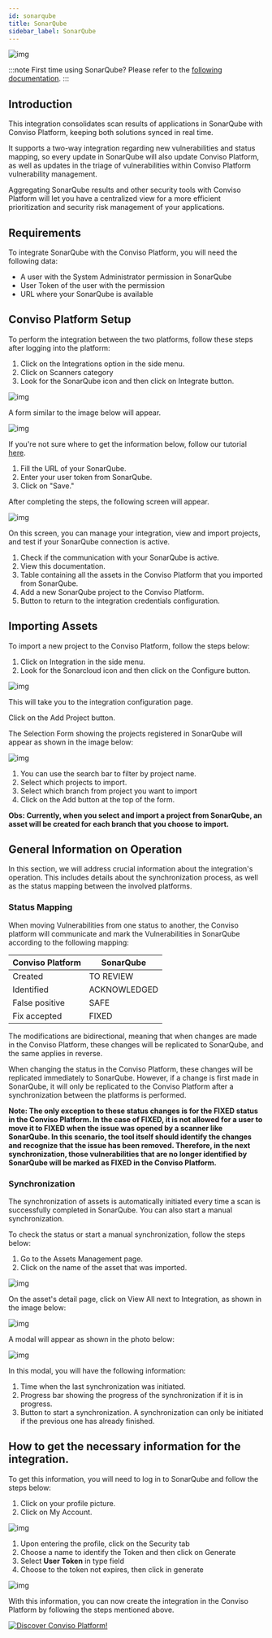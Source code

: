 ```yaml
---
id: sonarqube
title: SonarQube
sidebar_label: SonarQube
---
```


<div style={{textAlign: 'center'}}>

![img](../../static/img/integration-sonarqube.png)

</div>


:::note
First time using SonarQube? Please refer to the [following documentation](https://docs.sonarsource.com/sonarqube).
:::

## Introduction

This integration consolidates scan results of applications in SonarQube with Conviso Platform, keeping both solutions synced in real time.

It supports a two-way integration regarding new vulnerabilities and status mapping, so every update in SonarQube will also update Conviso Platform, as well as updates in the triage of vulnerabilities within Conviso Platform vulnerability management.

Aggregating SonarQube results and other security tools with Conviso Platform will let you have a centralized view for a more efficient prioritization and security risk management of your applications. 

## Requirements

To integrate SonarQube with the Conviso Platform, you will need the following data:

- A user with the System Administrator permission in SonarQube
- User Token of the user with the permission
- URL where your SonarQube is available

## Conviso Platform Setup

To perform the integration between the two platforms, follow these steps after logging into the platform:

1. Click on the Integrations option in the side menu.
2. Click on Scanners category
3. Look for the SonarQube icon and then click on Integrate button.

<div style={{textAlign: 'center'}}>

![img](../../static/img/sonarqube-1.png)

</div>

A form similar to the image below will appear.

<div style={{textAlign: 'center'}}>

![img](../../static/img/sonarqube-2.png)

</div>

If you're not sure where to get the information below, follow our tutorial [here](#how-to-get-the-necessary-information-for-the-integration).

1. Fill the URL of your SonarQube.
2. Enter your user token from SonarQube.
3. Click on "Save."

After completing the steps, the following screen will appear.

<div style={{textAlign: 'center'}}>

![img](../../static/img/sonarcloud-3.png)

</div>

On this screen, you can manage your integration, view and import projects, and test if your SonarQube connection is active.

1. Check if the communication with your SonarQube is active.
2. View this documentation.
3. Table containing all the assets in the Conviso Platform that you imported from SonarQube.
4. Add a new SonarQube project to the Conviso Platform.
5. Button to return to the integration credentials configuration.


## Importing Assets

To import a new project to the Conviso Platform, follow the steps below:
1. Click on Integration in the side menu.
2. Look for the Sonarcloud icon and then click on the Configure button.

<div style={{textAlign: 'center'}}>

![img](../../static/img/sonarqube-4.png)

</div>

This will take you to the integration configuration page.

Click on the Add Project button.

The Selection Form showing the projects registered in SonarQube will appear as shown in the image below:

<div style={{textAlign: 'center'}}>

![img](../../static/img/sonarqube-5.png)

</div>

1. You can use the search bar to filter by project name.
2. Select which projects to import.
3. Select which branch from project you want to import
4. Click on the Add button at the top of the form.

**Obs: Currently, when you select and import a project from SonarQube, an asset will be created for each branch that you choose to import.**

## General Information on Operation

In this section, we will address crucial information about the integration's operation. This includes details about the synchronization process, as well as the status mapping between the involved platforms.

### Status Mapping

When moving Vulnerabilities from one status to another, the Conviso platform will communicate and mark the Vulnerabilities in SonarQube according to the following mapping:

<div style={{display: 'ruby-text'}}>

| Conviso Platform     | SonarQube                |
|----------------------|--------------------------|
| Created              | TO REVIEW                |
| Identified           | ACKNOWLEDGED             |
| False positive       | SAFE                     |
| Fix accepted         | FIXED                    |

</div>

The modifications are bidirectional, meaning that when changes are made in the Conviso Platform, these changes will be replicated to SonarQube, and the same applies in reverse.

When changing the status in the Conviso Platform, these changes will be replicated immediately to SonarQube. However, if a change is first made in SonarQube, it will only be replicated to the Conviso Platform after a synchronization between the platforms is performed.

**Note: The only exception to these status changes is for the FIXED status in the Conviso Platform. In the case of FIXED, it is not allowed for a user to move it to FIXED when the issue was opened by a scanner like SonarQube. In this scenario, the tool itself should identify the changes and recognize that the issue has been removed. Therefore, in the next synchronization, those vulnerabilities that are no longer identified by SonarQube will be marked as FIXED in the Conviso Platform.**



### Synchronization

The synchronization of assets is automatically initiated every time a scan is successfully completed in SonarQube. You can also start a manual synchronization.

To check the status or start a manual synchronization, follow the steps below:

1. Go to the Assets Management page.
2. Click on the name of the asset that was imported.

<div style={{textAlign: 'center'}}>

![img](../../static/img/checkmarx-img11.png)

</div>


On the asset's detail page, click on View All next to Integration, as shown in the image below:

<div style={{textAlign: 'center'}}>

![img](../../static/img/checkmarx-img5.png)

</div>

A modal will appear as shown in the photo below:

<div style={{textAlign: 'center'}}>

![img](../../static/img/checkmarx-img6.png)

</div>

In this modal, you will have the following information:
1. Time when the last synchronization was initiated.
2. Progress bar showing the progress of the synchronization if it is in progress.
3. Button to start a synchronization. A synchronization can only be initiated if the previous one has already finished.

## How to get the necessary information for the integration.

To get this information, you will need to log in to SonarQube and follow the steps below:

1. Click on your profile picture.
2. Click on My Account.

<div style={{textAlign: 'center'}}>

![img](../../static/img/sonarqube-6.png)

</div>

1. Upon entering the profile, click on the Security tab  
2. Choose a name to identify the Token and then click on Generate
3. Select **User Token** in type field
4. Choose to the token not expires, then click in generate

<div style={{textAlign: 'center'}}>

![img](../../static/img/sonarqube-7.png)

</div>

With this information, you can now create the integration in the Conviso Platform by following the steps mentioned above.

[![Discover Conviso Platform!](https://no-cache.hubspot.com/cta/default/5613826/interactive-125788977029.png)](https://cta-service-cms2.hubspot.com/web-interactives/public/v1/track/redirect?encryptedPayload=AVxigLKtcWzoFbzpyImNNQsXC9S54LjJuklwM39zNd7hvSoR%2FVTX%2FXjNdqdcIIDaZwGiNwYii5hXwRR06puch8xINMyL3EXxTMuSG8Le9if9juV3u%2F%2BX%2FCKsCZN1tLpW39gGnNpiLedq%2BrrfmYxgh8G%2BTcRBEWaKasQ%3D&webInteractiveContentId=125788977029&portalId=5613826)